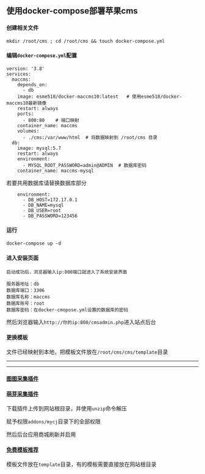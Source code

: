 ## 使用docker-compose部署苹果cms

#### 创建相关文件

```
mkdir /root/cms ; cd /root/cms && touch docker-compose.yml
```

#### 编辑`docker-compose.yml`配置

```
version: '3.8'
services:
  maccms:
    depends_on:
      - db
    image: esme518/docker-maccms10:latest   # 使用esme518/docker-maccms10最新镜像
    restart: always
    ports:
      - 800:80    # 端口映射
    container_name: maccms
    volumes:
      - ./cms:/var/www/html  # 将数据映射到 /root/cms 目录
  db:
    image: mysql:5.7
    restart: always
    environment:
      - MYSQL_ROOT_PASSWORD=admin@ADMIN  # 数据库密码
    container_name: maccms-mysql
```
若要共用数据库请替换数据库部分
```
    environment:
      - DB_HOST=172.17.0.1
      - DB_NAME=mysql
      - DB_USER=root
      - DB_PASSWORD=123456
```

#### 运行
```
docker-compose up -d
```


#### 进入安装页面

```
启动成功后，浏览器输入ip:800端口就进入了系统安装界面

服务器地址：db
数据库端口：3306
数据库名称：maccms
数据库账号：root
数据库密码：在docker-cmopose.yml设置的数据库的密码
```


然后浏览器输入`http://你的ip:800/cmsadmin.php`进入站点后台


#### 更换模板

文件已经映射到本地，把模板文件放在`/root/cms/cms/template`目录



---
---

#### [图图采集插件](https://maccmsbox.com/details416.html)

#### [萌芽采集插件](https://www.mycj.pro/mycj-down)

下载插件上传到网站根目录，并使用`unzip`命令解压

赋予权限`addons/mycj`目录下的全部权限

然后后台应用商城刷新并启用

#### [免费模板推荐](https://www.maccmsbox.com/)

模板文件放在`template`目录，有的模板需要直接放在网站根目录

